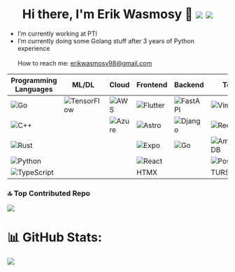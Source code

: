 
<h1 align="center">
	Hi there, I'm Erik Wasmosy 👋
	<a href="mailto:erikwasmosy98@gmail.com"> <img src="https://img.icons8.com/color/35/gmail.png"/></a>
	<a href="https://www.linkedin.com/in/erik-wasmosy-872839214/"> <img src="https://img.icons8.com/color/35/linkedin.png"/></a>
</h1>

<!--
**erwaen/erwaen** is a ✨ _special_ ✨ repository because its `README.md` (this file) appears on your GitHub profile.

Here are some ideas to get you started:

- 🔭 I’m currently working on ...
- 🌱 I’m currently learning ...
- 👯 I’m looking to collaborate on ...
- 🤔 I’m looking for help with ...
- 💬 Ask me about ...
- 📫 How to reach me: ...
- 😄 Pronouns: ...
- ⚡ Fun fact: ...
-->
* I’m currently working at PTI
* I’m currently doing some Golang stuff after 3 years of Python experience<br><br>
How to reach me: erikwasmosy98@gmail.com

| **Programming Languages** | **ML/DL** | **Cloud** | **Frontend** | **Backend** | **Tools & DBs** |
|---------------------------|-----------|-----------|--------------|-------------|-----------------|
| ![Go](https://img.shields.io/badge/go-%2300ADD8.svg?style=for-the-badge&logo=go&logoColor=white) |  ![TensorFlow](https://img.shields.io/badge/TensorFlow-FF6F00?style=for-the-badge&logo=tensorflow&logoColor=white) | ![AWS](https://img.shields.io/badge/AWS-%23FF9900.svg?style=for-the-badge&logo=amazon-aws&logoColor=white) | ![Flutter](https://img.shields.io/badge/Flutter-%2302569B.svg?style=for-the-badge&logo=Flutter&logoColor=white) | ![FastAPI](https://img.shields.io/badge/FastAPI-005571?style=for-the-badge&logo=fastapi) | ![Vim](https://img.shields.io/badge/VIM-%2311AB00.svg?style=for-the-badge&logo=vim&logoColor=white) |
| ![C++](https://img.shields.io/badge/c++-%2300599C.svg?style=for-the-badge&logo=c%2B%2B&logoColor=white) |           | ![Azure](https://img.shields.io/badge/azure-%230072C6.svg?style=for-the-badge&logo=microsoftazure&logoColor=white) | ![Astro](https://img.shields.io/badge/astro-%232C2052.svg?style=for-the-badge&logo=astro&logoColor=white) | ![Django](https://img.shields.io/badge/django-%23092E20.svg?style=for-the-badge&logo=django&logoColor=white) | ![Redis](https://img.shields.io/badge/redis-%23DD0031.svg?&style=for-the-badge&logo=redis&logoColor=white) |
| ![Rust](https://img.shields.io/badge/rust-%23000000.svg?style=for-the-badge&logo=rust&logoColor=white) |           |           | ![Expo](https://img.shields.io/badge/expo-1C1E24?style=for-the-badge&logo=expo&logoColor=#D04A37) | ![Go](https://img.shields.io/badge/go-%2300ADD8.svg?style=for-the-badge&logo=go&logoColor=white) | ![AmazonDynamoDB](https://img.shields.io/badge/Amazon%20DynamoDB-4053D6?style=for-the-badge&logo=Amazon%20DynamoDB&logoColor=white) |
| ![Python](https://img.shields.io/badge/python-3670A0?style=for-the-badge&logo=python&logoColor=ffdd54) |           |           | ![React](https://img.shields.io/badge/react-%2320232a.svg?style=for-the-badge&logo=react&logoColor=%2361DAFB) |             | ![Postgres](https://img.shields.io/badge/postgres-%23316192.svg?style=for-the-badge&logo=postgresql&logoColor=white) |
| ![TypeScript](https://img.shields.io/badge/typescript-%23007ACC.svg?style=for-the-badge&logo=typescript&logoColor=white) |           |           | HTMX         |             | TURSO        |

### 🔝 Top Contributed Repo
![](https://github-contributor-stats.vercel.app/api?username=erwaen&limit=5&theme=dark&combine_all_yearly_contributions=true)

# 📊 GitHub Stats:
![](https://github-readme-streak-stats.herokuapp.com/?user=erwaen&theme=dark&hide_border=false)<br/>

<!--
![](https://github-readme-stats.vercel.app/api?username=erwaen&theme=dark&hide_border=false&include_all_commits=true&count_private=true)<br/>
![](https://github-readme-streak-stats.herokuapp.com/?user=erwaen&theme=dark&hide_border=false)<br/>
![](https://github-readme-stats.vercel.app/api/top-langs/?username=erwaen&theme=dark&hide_border=false&include_all_commits=true&count_private=true&layout=compact)
-->

<!-- Proudly created with GPRM ( https://gprm.itsvg.in ) -->
